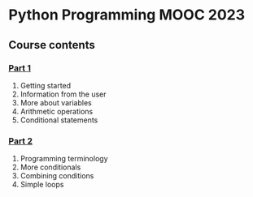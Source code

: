 # Python Programming MOOC 2023
## Course contents
### [Part 1](https://github.com/antoniolopez7217/Python_Programming_MOOC/tree/main/part1)
1. Getting started
2. Information from the user
3. More about variables
4. Arithmetic operations
5. Conditional statements

### [Part 2](https://github.com/antoniolopez7217/Python_Programming_MOOC/tree/main/part2)
1. Programming terminology
2. More conditionals
3. Combining conditions
4. Simple loops